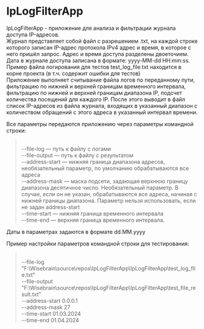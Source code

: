 # IpLogFilterApp
IpLogFilterApp - приложение для анализа и фильтрации журнала доступа IP-адресов.
<br/>Журнал представляет собой файл с разрешением .txt, на каждой строке которого записан IP-адрес протокола IPv4 адрес и время, в которое с него пришёл запрос. Адрес и время доступа разделены двоеточием. Дата в журнале доступа записана в формате: yyyy-MM-dd HH:mm:ss. Пример файла логирования для тестов test_log_file.txt находится в корне проекта (в т.ч. содержит ошибки для тестов)
<br/>Приложение выполняет считывание файла логов по переданному пути, фильтрацию по нижней и верхней границам временного интервала, фильтрацию по нижней и верхней границам диапазона IP, подсчет количества посещений для каждого IP. После этого выводит в файл список IP-адресов из файла журнала, входящих в указанный диапазон с количеством обращений с этого адреса в указанный интервал времени. 

Все параметры передаются приложению через параметры командной строки:

><br/>--file-log — путь к файлу с логами
><br/>--file-output — путь к файлу с результатом
><br/>--address-start —  нижняя граница диапазона адресов, необязательный параметр, по умолчанию обрабатываются все адреса
><br/>--address-mask — маска подсети, задающая верхнюю границу диапазона десятичное число. Необязательный параметр. В случае, если он не указан, обрабатываются все адреса, начиная с нижней границы диапазона. Параметр нельзя использовать, если не задан address-start
><br/>--time-start —  нижняя граница временного интервала
><br/>--time-end — верхняя граница временного интервала.

Даты в параметрах задаются в формате dd.MM.yyyy


Пример настройки параметров командной строки для тестирования:
><br/>--file-log "F:\Wisebrain\source\repos\IpLogFilterApp\IpLogFilterApp\test_log_file.txt"
><br/>--file-output "F:\Wisebrain\source\repos\IpLogFilterApp\IpLogFilterApp\test_file_result.txt"
><br/>--address-start 0.0.0.1
><br/>--address-mask 27
><br/>--time-start 01.03.2024
><br/>--time-end 01.04.2024
